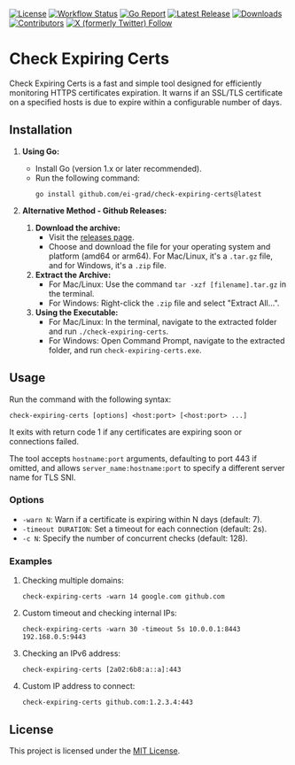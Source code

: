 [![License](https://img.shields.io/github/license/ei-grad/check-expiring-certs)](LICENSE)
[![Workflow Status](https://github.com/ei-grad/check-expiring-certs/actions/workflows/release.yml/badge.svg)](https://github.com/ei-grad/check-expiring-certs/actions/workflows/release.yml)
[![Go Report](https://goreportcard.com/badge/github.com/ei-grad/check-expiring-certs)](https://goreportcard.com/report/github.com/ei-grad/check-expiring-certs)
[![Latest Release](https://img.shields.io/github/v/release/ei-grad/check-expiring-certs)](https://github.com/ei-grad/check-expiring-certs/releases/latest)
[![Downloads](https://img.shields.io/github/downloads/ei-grad/check-expiring-certs/total)](https://github.com/ei-grad/check-expiring-certs/graphs/traffic)
[![Contributors](https://img.shields.io/github/contributors/ei-grad/check-expiring-certs)](https://github.com/ei-grad/check-expiring-certs/graphs/contributors)
[![X (formerly Twitter) Follow](https://img.shields.io/twitter/follow/eigrad)](https://x.com/eigrad)


# Check Expiring Certs

Check Expiring Certs is a fast and simple tool designed for efficiently
monitoring HTTPS certificates expiration. It warns if an SSL/TLS certificate on
a specified hosts is due to expire within a configurable number of days.

## Installation

1. **Using Go:**
   - Install Go (version 1.x or later recommended).
   - Run the following command:
     ```
     go install github.com/ei-grad/check-expiring-certs@latest
     ```

2. **Alternative Method - Github Releases:**
   1. **Download the archive:**
      - Visit the [releases page](https://github.com/ei-grad/check-expiring-certs/releases/latest).
      - Choose and download the file for your operating system and platform
        (amd64 or arm64). For Mac/Linux, it's a `.tar.gz` file, and for
        Windows, it's a `.zip` file.
   2. **Extract the Archive:**
      - For Mac/Linux: Use the command `tar -xzf [filename].tar.gz` in the terminal.
      - For Windows: Right-click the `.zip` file and select "Extract All...".
   3. **Using the Executable:**
      - For Mac/Linux: In the terminal, navigate to the extracted folder and run
        `./check-expiring-certs`.
      - For Windows: Open Command Prompt, navigate to the extracted folder, and
        run `check-expiring-certs.exe`.

## Usage

Run the command with the following syntax:
```
check-expiring-certs [options] <host:port> [<host:port> ...]
```

It exits with return code 1 if any certificates are expiring soon or
connections failed.

The tool accepts `hostname:port` arguments, defaulting to port 443 if omitted,
and allows `server_name:hostname:port` to specify a different server name for
TLS SNI.

### Options

- `-warn N`: Warn if a certificate is expiring within N days (default: 7).
- `-timeout DURATION`: Set a timeout for each connection (default: 2s).
- `-c N`: Specify the number of concurrent checks (default: 128).

### Examples

1. Checking multiple domains:
   ```
   check-expiring-certs -warn 14 google.com github.com
   ```

2. Custom timeout and checking internal IPs:
   ```
   check-expiring-certs -warn 30 -timeout 5s 10.0.0.1:8443 192.168.0.5:9443
   ```

3. Checking an IPv6 address:
   ```
   check-expiring-certs [2a02:6b8:a::a]:443
   ```

4. Custom IP address to connect:
   ```
   check-expiring-certs github.com:1.2.3.4:443
   ```

## License

This project is licensed under the [MIT License](LICENSE).
